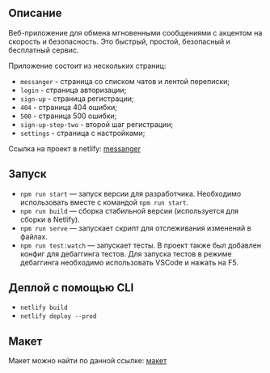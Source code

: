 ## Описание

Веб-приложение для обмена мгновенными сообщениями с акцентом на скорость и безопасность. Это быстрый, простой, безопасный и бесплатный сервис.

Приложение состоит из нескольких страниц:
- `messanger` - страница со списком чатов и лентой переписки;
- `login` - страница авторизации;
- `sign-up` - страница регистрации;
- `404` - страница 404 ошибки;
- `500` - страница 500 ошибки;
- `sign-up-step-two` - второй шаг регистрации;
- `settings` - страница с настройками;

Ссылка на проект в netlify: [messanger](https://wizardly-shannon-8ef09d.netlify.app/login)

## Запуск

- `npm run start` — запуск версии для разработчика. Необходимо использовать вместе с командой `npm run start`.
- `npm run build` — сборка стабильной версии (используется для сборки в Netlify).
- `npm run serve` — запускает скрипт для отслеживания изменений в файлах.
- `npm run test:watch` — запускает тесты. В проект также был добавлен конфиг для дебаггинга тестов. Для запуска тестов в режиме дебаггинга необходимо использовать VSCode и нажать на F5.

## Деплой с помощью CLI
- `netlify build`
- `netlify deploy --prod`

## Макет

Макет можно найти по данной ссылке: [макет](https://www.figma.com/file/W1kZPRNbkrFP4llzkjrc8O/Yandex-Messanger?node-id=0%3A1)